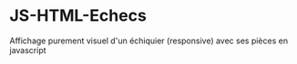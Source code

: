 # JS-HTML-Echecs
Affichage purement visuel d'un échiquier (responsive) avec ses pièces en javascript
